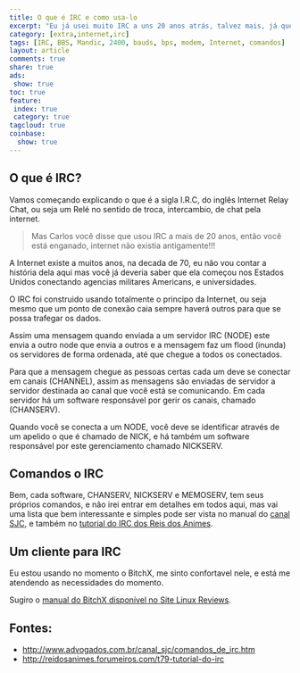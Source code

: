 ```yaml
---
title: O que é IRC e como usa-lo
excerpt: "Eu já usei muito IRC a uns 20 anos atrás, talvez mais, já que quando tinha uns trocado sobrando sempre fazia um interurbano para me conectar na MANDIC BBS com meu super modem de 2400BPS."
category: [extra,internet,irc]
tags: [IRC, BBS, Mandic, 2400, bauds, bps, modem, Internet, comandos]
layout: article
comments: true
share: true
ads:
 show: true
toc: true
feature:
 index: true
 category: true
tagcloud: true
coinbase:
  show: true
---
```


## O que é IRC?

Vamos começando explicando o que é a sigla I.R.C, do inglês Internet
Relay Chat, ou seja um Relé no sentido de troca, intercambio, de chat
pela internet. 

> Mas Carlos você disse que usou IRC a mais de 20 anos, então você está 
enganado, internet não existia antigamente!!!

A Internet existe a muitos anos, na decada de 70, eu não vou contar a 
história dela aqui mas você já deveria saber que ela começou nos 
Estados Unidos conectando agencias militares Americans, e universidades.  

O IRC foi construido usando totalmente o principo da Internet, ou seja
mesmo que um ponto de conexão caia sempre haverá outros para que se possa
trafegar os dados.

Assim uma mensagem quando enviada a um servidor IRC (NODE) este envia
a outro node que envia a outros e a mensagem faz um flood (inunda) os
servidores de forma ordenada, até que chegue a todos os conectados.

Para que a mensagem chegue as pessoas certas cada um deve se conectar
em canais (CHANNEL), assim as mensagens são enviadas de servidor a 
servidor destinada ao canal que você está se comunicando. Em cada servidor
há um software responsável por gerir os canais, chamado (CHANSERV).

Quando você se conecta a um NODE, você deve se identificar através de
um apelido o que é chamado de NICK, e há também um software responsável
por este gerenciamento chamado NICKSERV.

## Comandos o IRC

Bem, cada software, CHANSERV, NICKSERV e MEMOSERV, tem seus próprios comandos, 
e não irei entrar em detalhes em todos aqui, mas vai uma lista que bem 
interessante e simples pode ser vista no manual do [canal SJC](http://www.advogados.com.br/canal_sjc/comandos_de_irc.htm),
e também no [tutorial do IRC dos Reis dos Animes](http://reidosanimes.forumeiros.com/t79-tutorial-do-irc).

## Um cliente para IRC

Eu estou usando no momento o BitchX, me sinto confortavel nele, e está me 
atendendo as necessidades do momento. 

Sugiro o [manual do BitchX disponível no Site Linux Reviews](http://linuxreviews.org/software/irc/bitchx/).


## Fontes:

 * http://www.advogados.com.br/canal_sjc/comandos_de_irc.htm
 * http://reidosanimes.forumeiros.com/t79-tutorial-do-irc